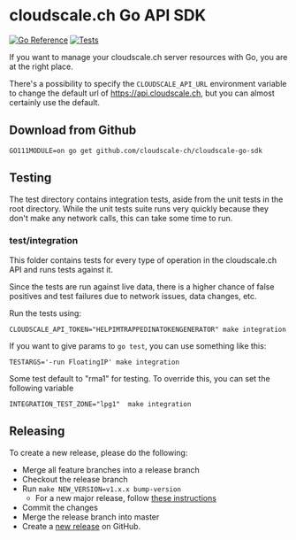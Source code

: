 # cloudscale.ch Go API SDK
[![Go Reference](https://pkg.go.dev/badge/github.com/cloudscale-ch/cloudscale-go-sdk.svg)](https://pkg.go.dev/github.com/cloudscale-ch/cloudscale-go-sdk)
[![Tests](https://github.com/cloudscale-ch/cloudscale-go-sdk/actions/workflows/test.yaml/badge.svg)](https://github.com/cloudscale-ch/cloudscale-go-sdk/actions/workflows/test.yaml)

If you want to manage your cloudscale.ch server resources with Go, you are at
the right place.

There's a possibility to specify the `CLOUDSCALE_API_URL` environment variable to
change the default url of https://api.cloudscale.ch, but you can almost certainly
use the default.

## Download from Github

```console
GO111MODULE=on go get github.com/cloudscale-ch/cloudscale-go-sdk
```

## Testing

The test directory contains integration tests, aside from the unit tests in the
root directory. While the unit tests suite runs very quickly because they
don't make any network calls, this can take some time to run.

### test/integration

This folder contains tests for every type of operation in the cloudscale.ch API
and runs tests against it.

Since the tests are run against live data, there is a higher chance of false
positives and test failures due to network issues, data changes, etc.

Run the tests using:

````
CLOUDSCALE_API_TOKEN="HELPIMTRAPPEDINATOKENGENERATOR" make integration

````

If you want to give params to `go test`, you can use something like this:
```
TESTARGS='-run FloatingIP' make integration
```

Some test default to "rma1" for testing. To override this, you can set the following variable
```
INTEGRATION_TEST_ZONE="lpg1"  make integration
```

## Releasing

To create a new release, please do the following:
 * Merge all feature branches into a release branch
 * Checkout the release branch
 * Run `make NEW_VERSION=v1.x.x bump-version`
   * For a new major release, follow [these instructions](https://go.dev/doc/modules/major-version)
 * Commit the changes
 * Merge the release branch into master
 * Create a [new release](https://github.com/cloudscale-ch/cloudscale-go-sdk/releases/new) on GitHub.
